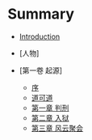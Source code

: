 # Summary

* [Introduction](README.md)
* [人物]
   
* [第一卷 起源]
    * [序](第一卷/序.md)
    * [道可道](第一卷/道.md)
    * [第一章 判刑](第一卷/判刑.md)
    * [第二章 入狱](第一卷/入狱.md)
    * [第三章 风云聚会](第一卷/风云聚会.md)
    